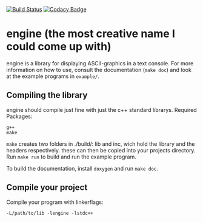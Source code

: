 [![Build Status](https://travis-ci.org/kompetenzbolzen/engine.svg?branch=master)](https://travis-ci.org/kompetenzbolzen/engine)
[![Codacy Badge](https://api.codacy.com/project/badge/Grade/9b19f9f7a8d241368f6ee640d824b293)](https://www.codacy.com/app/kompetenzbolzen/engine?utm_source=github.com&amp;utm_medium=referral&amp;utm_content=kompetenzbolzen/engine&amp;utm_campaign=Badge_Grade)

# engine (the most creative name I could come up with)

engine is a library for displaying ASCII-graphics in a text console. For more information on how to use, consult the documentation (`make doc`) and look at the example programs in `example/`.

## Compiling the library

engine should compile just fine with just the c++ standard librarys.
Required Packages:

    g++
    make

`make` creates two folders in ./build/: lib and inc, wich hold the library and the headers respectively. these can then be copied into your projects directory. Run `make run` to build and run the example program.

To build the documentation, install `doxygen` and run `make doc`.

## Compile your project

Compile your program with linkerflags:

    -L/path/to/lib -lengine -lstdc++
